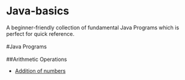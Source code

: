 # Java-basics
A beginner-friendly collection of fundamental Java Programs which is perfect for quick reference.
<br/>
<br/>
#Java Programs
<br/>
<br/>
##Arithmetic Operations  
- [Addition of numbers](src/IntegerAddition.java)
